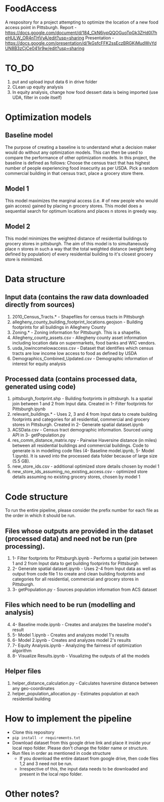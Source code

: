# FoodAccess
A respository for a project attempting to optimize the location of a new food access point in Pittsburgh.
Report - https://docs.google.com/document/d/184_CkN6iypQQOGuoTpGk3ZHd0l7heHULW_OR4nTHVyA/edit?usp=sharing
Presentation - https://docs.google.com/presentation/d/1kGsfcFFK2ssEczBRGKjMudWvYdUN8B3zCjCe041ir9w/edit?usp=sharing

# TO_DO
1. put and upload input data 6 in drive folder
2. CLean up equity analysis
3. In equity analysis, change how food dessert data is being imported (use UDA, filter in code itself)

# Optimization models

## Baseline model
The purpose of creating a baseline is to understand what a decision maker would do without any optimization models. This can then be used to compare the performance of other optimization models. In this project, the baseline is defined as follows:
Choose the census tract that has highest number of people experiencing food insecurity as per USDA. Pick a random commercial building in that census tract, place a grocery store there. 

## Model 1
This model maximizes the marginal access (i.e. # of new people who would gain access) gained by placing n grocery stores. This model does a sequential search for optimum locations and places n stores in greedy way. 

## Model 2
This model minimizes the weighted distance of residential buildings to grocery stores in pittsburgh. The aim of this model is to simultaneously place n stores in such a way that the total weighted distance (weight being defined by population) of every residential building to it's closest grocery store is minimized. 

# Data structure

## Input data (contains the raw data downloaded directly from sources)
1. 2010_Census_Tracts.* - Shapefiles for census tracts in Pittsburgh
2. allegheny_county_building_footprint_locations.geojson - Building footprints for all buildings in Allegheny County
3. Zoning.* - Zoning information for Pittsburgh. This is a shapefile. 
4. Allegheny_county_assets.csv - Allegheny county asset information including location data on supermarkets, food banks and WIC vendors. 
5. usda_lowincomelowaccess.csv - Dataset that identifies which census tracts are low income low access to food as defined by USDA
6. Demographics_Combined_Updated.csv - Demographic information of interest for equity analysis


## Processed data (contains processed data, generated using code)
1. pittsburgh_footprint.shp - Building footprints in pittsburgh. Is a spatial join between 1 and 2 from Input data. Created in 1- Filter footprints for Pittsburgh.ipynb
2. relevant_buildings.* - Uses 2, 3 and 4 from Input data to create building footprints and categories for all residential, commercial and grocery stores in Pittsburgh. Created in 2- Generate spatial dataset.ipynb
3. ACSData.csv - Census tract demographic information. Sourced using API in 3- getPopulation.py
4. res_comm_distance_matrix.npy - Pairwise Haversine distance (in miles) between all residential buildings and commercial buildings. Code to generate is in modelling code files (4- Baseline model.ipynb, 5- Model 1.ipynb). It is saved into the processed data folder because of large size (5.5 GB). 
5. new_store_ids.csv - additional optimized store details chosen by model 1
6. new_store_ids_assuming_no_existing_access.csv - optimized store details assuming no existing grocery stores, chosen by model 1

# Code structure
To run the entire pipeline, please consider the prefix number for each file as the order in which it should be run. 

## Files whose outputs are provided in the dataset (processed data) and need not be run (pre processing). 

1. 1- Filter footprints for Pittsburgh.ipynb - Performs a spatial join between 1 and 2 from Input data to get building footprints for Pittsburgh
2. 2- Generate spatial dataset.ipynb - Uses 2-4 from Input data as well as output from code file 1 to create and clean building footprints and categories for all residential, commercial and grocery stores in Pittsburgh. 
3. 3- getPopulation.py - Sources population information from ACS dataset

## Files which need to be run (modelling and analysis)
4. 4- Baseline mode.ipynb - Creates and analyzes the baseline model's result
5. 5- Model 1.ipynb - Creates and analyzes model 1's results
6. 6- Model 2.ipynb - Creates and analyzes model 2's results
7. 7- Equity Analysis.ipynb - Analyzing the fairness of optimization algorithm
8. 8- Visualize Results.ipynb - Visualizing the outputs of all the models

## Helper files 
1. helper_distance_calculation.py - Calculates haversine distance between any geo-coordinates
2. helper_population_allocation.py - Estimates population at each residential building

# How to implement the pipeline

- Clone this repository
- `pip install -r requirements.txt`
- Download dataset from this google drive link and place it inside your local repo folder. Please don't change the folder name or structure.
- Run files in order as mentioned in code structure
    - If you download the entire dataset from google drive, then code files 1,2 and 3 need not be run. 
    - Irrespective of this, the input data needs to be downloaded and present in the local repo folder. 

# Other notes?